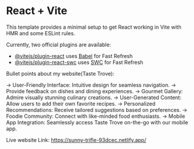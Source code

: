 # React + Vite

This template provides a minimal setup to get React working in Vite with HMR and some ESLint rules.

Currently, two official plugins are available:

- [@vitejs/plugin-react](https://github.com/vitejs/vite-plugin-react/blob/main/packages/plugin-react/README.md) uses [Babel](https://babeljs.io/) for Fast Refresh
- [@vitejs/plugin-react-swc](https://github.com/vitejs/vite-plugin-react-swc) uses [SWC](https://swc.rs/) for Fast Refresh


Bullet points about my website(Taste Trove):

-> User-Friendly Interface: Intuitive design for seamless navigation.
-> Provide feedback on dishes and dining experiences.
-> Gourmet Gallery: Admire visually stunning culinary creations.
-> User-Generated Content: Allow users to add their own favorite recipes.
-> Personalized Recommendations: Receive tailored suggestions based on preferences.
-> Foodie Community: Connect with like-minded food enthusiasts.
-> Mobile App Integration: Seamlessly access Taste Trove on-the-go with our mobile app.


Live website Link: https://sunny-trifle-93dcec.netlify.app/